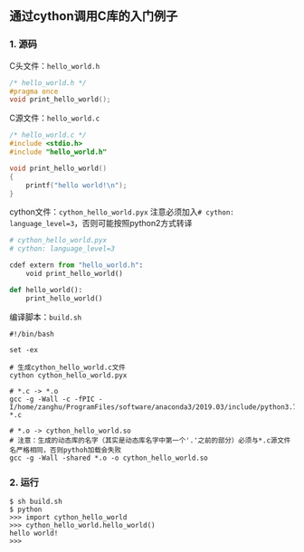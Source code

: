 ## 通过cython调用C库的入门例子


### 1. 源码

C头文件：`hello_world.h`

```c
/* hello_world.h */
#pragma once
void print_hello_world();
```

C源文件：`hello_world.c`

```c
/* hello_world.c */
#include <stdio.h>
#include "hello_world.h"

void print_hello_world()
{
    printf("hello world!\n");
}
```

cython文件：`cython_hello_world.pyx`
注意必须加入`# cython: language_level=3`，否则可能按照python2方式转译

```python
# cython_hello_world.pyx
# cython: language_level=3

cdef extern from "hello_world.h":
    void print_hello_world()

def hello_world():
    print_hello_world()
```

编译脚本：`build.sh`

```shell
#!/bin/bash

set -ex

# 生成cython_hello_world.c文件
cython cython_hello_world.pyx

# *.c -> *.o
gcc -g -Wall -c -fPIC -I/home/zanghu/ProgramFiles/software/anaconda3/2019.03/include/python3.7m *.c 

# *.o -> cython_hello_world.so
# 注意：生成的动态库的名字（其实是动态库名字中第一个'.'之前的部分）必须与*.c源文件名严格相同，否则pythoh加载会失败
gcc -g -Wall -shared *.o -o cython_hello_world.so
```

### 2. 运行

```shell
$ sh build.sh
$ python
>>> import cython_hello_world
>>> cython_hello_world.hello_world()
hello world!
>>>